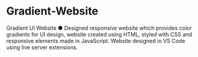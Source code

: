 # Gradient-Website
Gradient UI Website
●	Designed responsive website which provides color gradients for UI design, website created using HTML, styled with CSS and responsive elements made in JavaScript. Website designed in VS Code using live server extensions.
